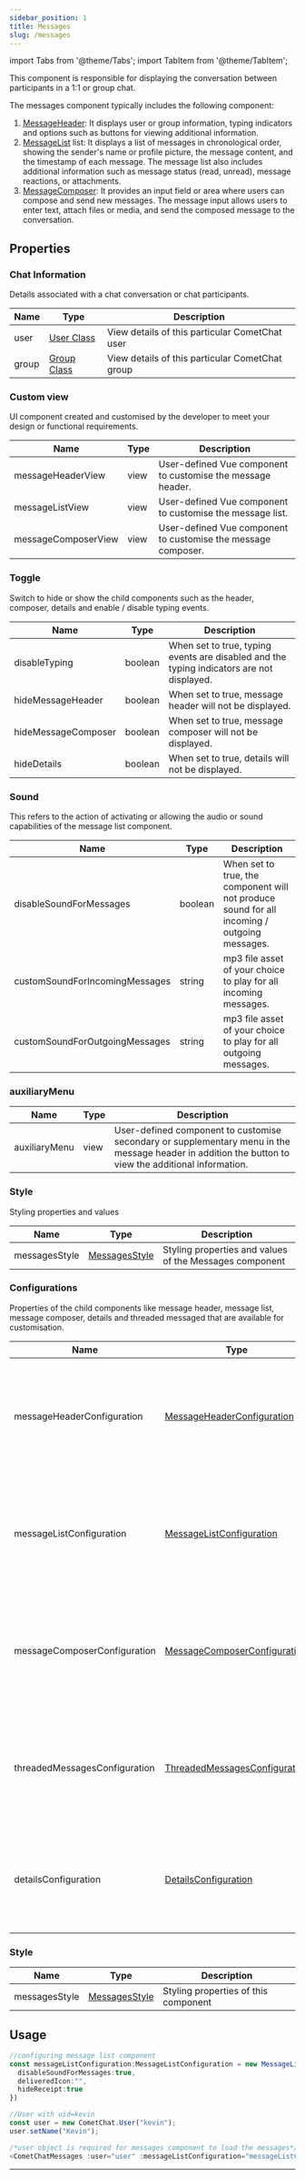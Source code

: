 ```yaml
---
sidebar_position: 1
title: Messages
slug: /messages
---
```


import Tabs from '@theme/Tabs';
import TabItem from '@theme/TabItem';

This component is responsible for displaying the conversation between participants in a 1:1 or group chat.

The messages component typically includes the following component:

1. [MessageHeader](./message-header): It displays user or group information, typing indicators and options such as buttons for viewing additional information.
2. [MessageList](./message-list) list: It displays a list of messages in chronological order, showing the sender's name or profile picture, the message content, and the timestamp of each message. The message list also includes additional information such as message status (read, unread), message reactions, or attachments.
3. [MessageComposer](./message-composer): It provides an input field or area where users can compose and send new messages. The message input allows users to enter text, attach files or media, and send the composed message to the conversation.

## Properties

### Chat Information

Details associated with a chat conversation or chat participants.

| Name  | Type                                                     | Description                                     |
| ----- | -------------------------------------------------------- | ----------------------------------------------- |
| user  | [User Class](/sdk/javascript/user-management#user-class) | View details of this particular CometChat user  |
| group | [Group Class](/sdk/javascript/create-group#group-class)  | View details of this particular CometChat group |

### Custom view

UI component created and customised by the developer to meet your design or functional requirements.

| Name                | Type | Description                                                   |
| ------------------- | ---- | ------------------------------------------------------------- |
| messageHeaderView   | view | User-defined Vue component to customise the message header.   |
| messageListView     | view | User-defined Vue component to customise the message list.     |
| messageComposerView | view | User-defined Vue component to customise the message composer. |

### Toggle

Switch to hide or show the child components such as the header, composer, details and enable / disable typing events.

| Name                | Type    | Description                                                                               |
| ------------------- | ------- | ----------------------------------------------------------------------------------------- |
| disableTyping       | boolean | When set to true, typing events are disabled and the typing indicators are not displayed. |
| hideMessageHeader   | boolean | When set to true, message header will not be displayed.                                   |
| hideMessageComposer | boolean | When set to true, message composer will not be displayed.                                 |
| hideDetails         | boolean | When set to true, details will not be displayed.                                          |

### Sound

This refers to the action of activating or allowing the audio or sound capabilities of the message list component.

| Name                           | Type    | Description                                                                                  |
| ------------------------------ | ------- | -------------------------------------------------------------------------------------------- |
| disableSoundForMessages        | boolean | When set to true, the component will not produce sound for all incoming / outgoing messages. |
| customSoundForIncomingMessages | string  | mp3 file asset of your choice to play for all incoming messages.                             |
| customSoundForOutgoingMessages | string  | mp3 file asset of your choice to play for all outgoing messages.                             |

### auxiliaryMenu

| Name          | Type | Description                                                                                                                                          |
| ------------- | ---- | ---------------------------------------------------------------------------------------------------------------------------------------------------- |
| auxiliaryMenu | view | User-defined component to customise secondary or supplementary menu in the message header in addition the button to view the additional information. |

### Style

Styling properties and values

| Name          | Type                                       | Description                                             |
| ------------- | ------------------------------------------ | ------------------------------------------------------- |
| messagesStyle | [MessagesStyle](/web-shared/messagesstyle) | Styling properties and values of the Messages component |

### Configurations

Properties of the child components like message header, message list, message composer, details and threaded messaged that are available for customisation.

| Name                          | Type                                                                         | Description                                                                                                    |
| ----------------------------- | ---------------------------------------------------------------------------- | -------------------------------------------------------------------------------------------------------------- |
| messageHeaderConfiguration    | [MessageHeaderConfiguration](/web-shared/message-header-configuration)       | Properties of the message header component that are available for customisation via the messages component.    |
| messageListConfiguration      | [MessageListConfiguration](/web-shared/message-list-configuration)           | Properties of the message list component that are available for customisation via the messages component.      |
| messageComposerConfiguration  | [MessageComposerConfiguration](/web-shared/message-composer-configuration)   | Properties of the message composer component that are available for customisation via the messages component.  |
| threadedMessagesConfiguration | [ThreadedMessagesConfiguration](/web-shared/threaded-messages-configuration) | Properties of the threaded messages component that are available for customisation via the messages component. |
| detailsConfiguration          | [DetailsConfiguration](/web-shared/details-configuration)                    | Properties of the details component that are available for customisation via the messages component.           |

### Style

| Name          | Type                                       | Description                          |
| ------------- | ------------------------------------------ | ------------------------------------ |
| messagesStyle | [MessagesStyle](/web-shared/messagesstyle) | Styling properties of this component |

## Usage

<Tabs>
<TabItem value="ts" label="Vue">

```typescript
//configuring message list component
const messageListConfiguration:MessageListConfiguration = new MessageListConfiguration({
  disableSoundForMessages:true,
  deliveredIcon:"",
  hideReceipt:true
})

//User with uid=kevin
const user = new CometChat.User("kevin");
user.setName("Kevin");

/*user object is required for messages component to load the messages*/
<CometChatMessages :user="user" :messageListConfiguration="messageListConfiguration"></CometChatMessages>
```

</TabItem>
</Tabs>

---
